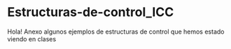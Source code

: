 # Estructuras-de-control_ICC
Hola! Anexo algunos ejemplos de estructuras de control que hemos estado viendo en clases 
